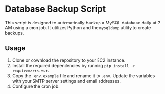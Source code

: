 # Database Backup Script

This script is designed to automatically backup a MySQL database daily at 2 AM using a cron job. It utilizes Python and the `mysqldump` utility to create backups.

## Usage

1. Clone or download the repository to your EC2 instance.
2. Install the required dependencies by running `pip install -r requirements.txt`.
3. Copy the `.env.example` file and rename it to `.env`. Update the variables with your SMTP server settings and email addresses.
4. Configure the cron job.

